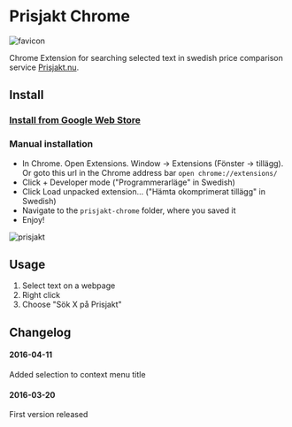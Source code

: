 # Prisjakt Chrome

![favicon](https://cloud.githubusercontent.com/assets/307676/13906485/66a6568a-eed7-11e5-92b6-7f5aa41f8229.png)

Chrome Extension for searching selected text in swedish price comparison service [Prisjakt.nu](http://prisjakt.nu).

## Install

### [Install from Google Web Store](https://chrome.google.com/webstore/detail/iaehbbiehjnognhkocblclmoekefopoi)

### Manual installation

+ In Chrome. Open Extensions. Window -> Extensions (Fönster -> tillägg). Or goto this url in the Chrome address bar ``open chrome://extensions/``
+ Click + Developer mode ("Programmerarläge" in Swedish)
+ Click Load unpacked extension… ("Hämta okomprimerat tillägg" in Swedish)
+ Navigate to the ``prisjakt-chrome`` folder, where you saved it
+ Enjoy!

![prisjakt](https://cloud.githubusercontent.com/assets/307676/14438692/a828b042-0027-11e6-9fd5-dd06baaf3af1.png)

## Usage

1. Select text on a webpage
2. Right click
3. Choose "Sök X på Prisjakt"

## Changelog

#### 2016-04-11
Added selection to context menu title

#### 2016-03-20
First version released